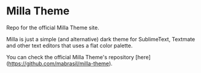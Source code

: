 Milla Theme 
==========================

Repo for the official Milla Theme site.

Milla is just a simple (and alternative) dark theme for SublimeText, Textmate and other text editors that uses a flat color palette.

You can check the official Milla Theme's repository [here] (https://github.com/mabrasil/milla-theme).
